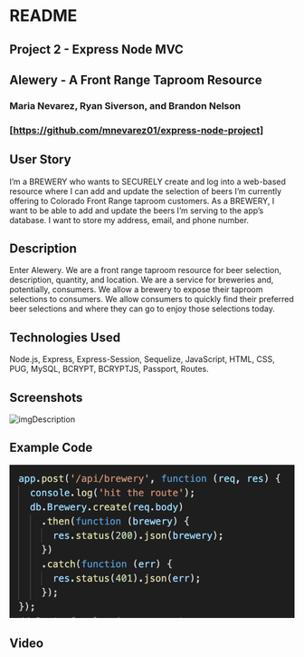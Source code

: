 # README

## Project 2 - Express Node MVC
## Alewery - A Front Range Taproom Resource
### Maria Nevarez, Ryan Siverson, and Brandon Nelson
### [https://github.com/mnevarez01/express-node-project]

## User Story
I’m a BREWERY who wants to SECURELY create and log into a web-based resource where I can add and update the selection of beers I’m currently offering to Colorado Front Range taproom customers.
As a BREWERY, I want to be able to add and update the beers I’m serving to the app’s database. I want to store my address, email, and phone number. 

## Description
Enter Alewery. We are a front range taproom resource for beer selection, description, quantity, and location.
We are a service for breweries and, potentially, consumers. We allow a brewery to expose their taproom selections to consumers. We allow consumers to quickly find their preferred beer selections and where they can go to enjoy those selections today.

## Technologies Used
Node.js, Express, Express-Session, Sequelize, JavaScript, HTML, CSS, PUG, MySQL, BCRYPT, BCRYPTJS, Passport, Routes.

## Screenshots
![imgDescription](http://url/to/img.png)

## Example Code
![Alewery Code](Example-Code.png)

## Video